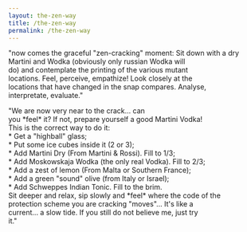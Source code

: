 ```yaml
---
layout: the-zen-way
title: /the-zen-way
permalink: /the-zen-way
---
```


<p>"now comes the graceful "zen-cracking" moment: Sit down with
a dry Martini and Wodka (obviously only russian Wodka will<br>
do) and contemplate the printing of the various mutant<br>
locations. Feel, perceive, empathize! Look closely at the<br>
locations that have changed in the snap compares. Analyse,<br>
interpretate, evaluate." </p>

<p>"We are now very near to the crack... can<br>
you *feel* it? If not, prepare yourself a good Martini Vodka!<br>
This is the correct way to do it:<br>
 * Get a "highball" glass;<br>
 * Put some ice cubes inside it (2 or 3);<br>
 * Add Martini Dry (From Martini & Rossi). Fill to 1/3;<br>
 * Add Moskowskaja Wodka (the only real Vodka). Fill to 2/3;<br>
 * Add a zest of lemon (From Malta or Southern France);<br>
 * Add a green "sound" olive (from Italy or Israel);<br>
 * Add Schweppes Indian Tonic. Fill to the brim.<br>
Sit deeper and relax, sip slowly and *feel* where the code of the<br>
protection scheme you are cracking "moves"... It's like a<br>
current... a slow tide. If you still do not believe me, just try<br>
it."</p>
